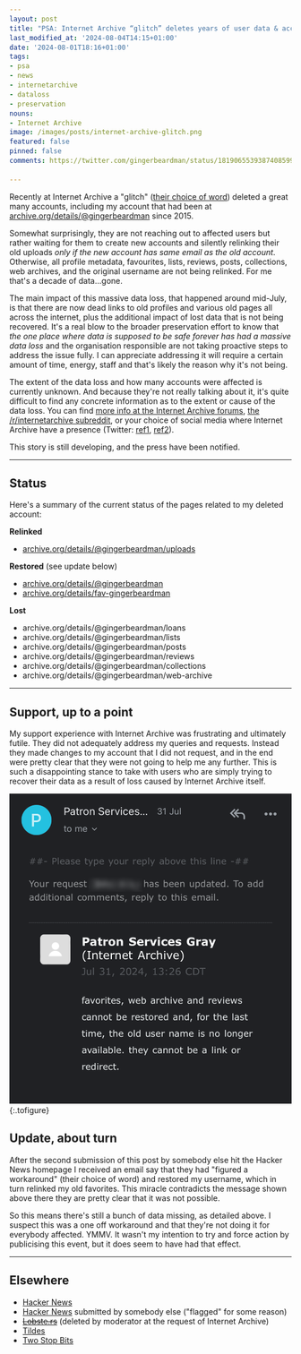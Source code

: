 ```yaml
---
layout: post
title: "PSA: Internet Archive “glitch” deletes years of user data & accounts"
last_modified_at: '2024-08-04T14:15+01:00'
date: '2024-08-01T18:16+01:00'
tags:
- psa
- news
- internetarchive
- dataloss
- preservation
nouns:
- Internet Archive
image: /images/posts/internet-archive-glitch.png
featured: false
pinned: false
comments: https://twitter.com/gingerbeardman/status/1819065539387408599

---
```


Recently at Internet Archive a "glitch" ([their choice of word](https://archive.org/post/2435138/archives-removed-my-account-and-deleted-all-my-uploaded-files)) deleted a great many accounts, including my account that had been at [archive.org/details/@gingerbeardman](https://archive.org/details/@gingerbeardman) since 2015.

Somewhat surprisingly, they are not reaching out to affected users but rather waiting for them to create new accounts and silently relinking their old uploads *only if the new account has same email as the old account*. Otherwise, all profile metadata, favourites, lists, reviews, posts, collections, web archives, and the original username are not being relinked. For me that's a decade of data...gone.

The main impact of this massive data loss, that happened around mid-July, is that there are now dead links to old profiles and various old pages all across the internet, plus the additional impact of lost data that is not being recovered. It's a real blow to the broader preservation effort to know that *the one place where data is supposed to be safe forever has had a massive data loss* and the organisation responsible are not taking proactive steps to address the issue fully. I can appreciate addressing it will require a certain amount of time, energy, staff and that's likely the reason why it's not being.

The extent of the data loss and how many accounts were affected is currently unknown. And because they're not really talking about it, it's quite difficult to find any concrete information as to the extent or cause of the data loss. You can find [more info at the Internet Archive forums](https://archive.org/iathreads/forum-display.php?forum=general), [the /r/internetarchive subreddit](https://www.reddit.com/r/internetarchive/s/YFihAFXzE8), or your choice of social media where Internet Archive have a presence (Twitter: [ref1](https://twitter.com/search?q=login%20to%3Ainternetarchive&src=typed_query&f=live), [ref2](https://twitter.com/search?q=account%20to%3Ainternetarchive&src=typed_query&f=live)).

This story is still developing, and the press have been notified.

----

## Status

Here's a summary of the current status of the pages related to my deleted account:

**Relinked**
- [archive.org/details/@gingerbeardman/uploads](https://archive.org/details/@flicky1984/uploads)

**Restored** (see update below)
- [archive.org/details/@gingerbeardman](https://archive.org/details/@gingerbeardman)
- [archive.org/details/fav-gingerbeardman](https://archive.org/details/fav-gingerbeardman)

**Lost**
- archive.org/details/@gingerbeardman/loans
- archive.org/details/@gingerbeardman/lists
- archive.org/details/@gingerbeardman/posts
- archive.org/details/@gingerbeardman/reviews
- archive.org/details/@gingerbeardman/collections
- archive.org/details/@gingerbeardman/web-archive

----

## Support, up to a point

My support experience with Internet Archive was frustrating and ultimately futile. They did not adequately address my queries and requests. Instead they made changes to my account that I did not request, and in the end were pretty clear that they were not going to help me any further. This is such a disappointing stance to take with users who are simply trying to recover their data as a result of loss caused by Internet Archive itself.

![PNG](/images/posts/internet-archive-glitch.png "“(your data) cannot be restored and, for the last time, the old user name is no longer available.”")
{:.tofigure}

## Update, about turn

After the second submission of this post by somebody else hit the Hacker News homepage I received an email say that they had "figured a workaround" (their choice of word) and restored my username, which in turn relinked my old favorites. This miracle contradicts the message shown above there they are pretty clear that it was not possible.

So this means there's still a bunch of data missing, as detailed above. I suspect this was a one off workaround and that they're not doing it for everybody affected. YMMV. It wasn't my intention to try and force action by publicising this event, but it does seem to have had that effect.

----

## Elsewhere

- [Hacker News](https://news.ycombinator.com/item?id=41131388)
- [Hacker News](https://news.ycombinator.com/item?id=41135450)  submitted by somebody else ("flagged" for some reason)
- ~~[Lobste.rs](https://lobste.rs/s/82zpde/psa_internet_archive_glitch_deletes)~~ (deleted by moderator at the request of Internet Archive)
- [Tildes](https://tildes.net/~tech/1hy4/psa_internet_archive_glitch_deletes_years_of_user_data_accounts#comment-dbpw)
- [Two Stop Bits](http://twostopbits.com/item?id=3935)
